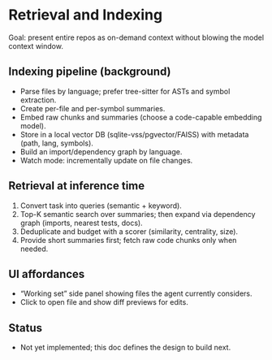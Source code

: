 # Retrieval and Indexing

Goal: present entire repos as on-demand context without blowing the model context window.

## Indexing pipeline (background)
- Parse files by language; prefer tree-sitter for ASTs and symbol extraction.
- Create per-file and per-symbol summaries.
- Embed raw chunks and summaries (choose a code-capable embedding model).
- Store in a local vector DB (sqlite-vss/pgvector/FAISS) with metadata (path, lang, symbols).
- Build an import/dependency graph by language.
- Watch mode: incrementally update on file changes.

## Retrieval at inference time
1. Convert task into queries (semantic + keyword). 
2. Top-K semantic search over summaries; then expand via dependency graph (imports, nearest tests, docs).
3. Deduplicate and budget with a scorer (similarity, centrality, size).
4. Provide short summaries first; fetch raw code chunks only when needed.

## UI affordances
- “Working set” side panel showing files the agent currently considers.
- Click to open file and show diff previews for edits.

## Status
- Not yet implemented; this doc defines the design to build next.

